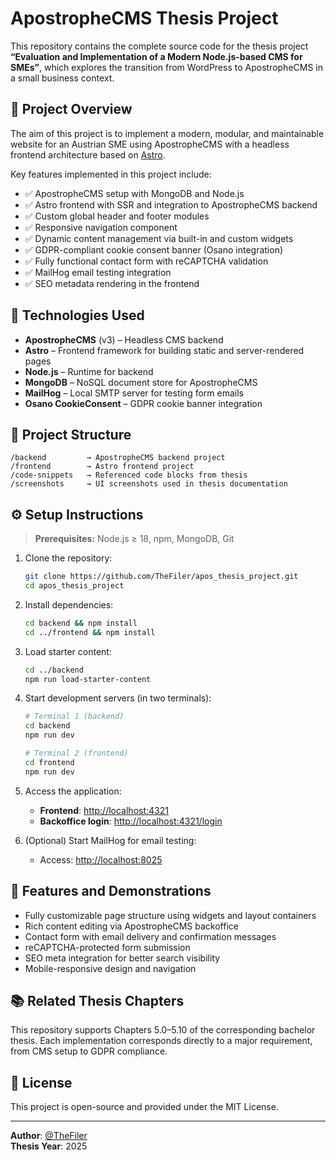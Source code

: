 # ApostropheCMS Thesis Project

This repository contains the complete source code for the thesis project **“Evaluation and Implementation of a Modern Node.js-based CMS for SMEs”**, which explores the transition from WordPress to ApostropheCMS in a small business context.

## 📌 Project Overview

The aim of this project is to implement a modern, modular, and maintainable website for an Austrian SME using ApostropheCMS with a headless frontend architecture based on [Astro](https://astro.build/).

Key features implemented in this project include:

- ✅ ApostropheCMS setup with MongoDB and Node.js
- ✅ Astro frontend with SSR and integration to ApostropheCMS backend
- ✅ Custom global header and footer modules
- ✅ Responsive navigation component
- ✅ Dynamic content management via built-in and custom widgets
- ✅ GDPR-compliant cookie consent banner (Osano integration)
- ✅ Fully functional contact form with reCAPTCHA validation
- ✅ MailHog email testing integration
- ✅ SEO metadata rendering in the frontend

## 🧱 Technologies Used

- **ApostropheCMS** (v3) – Headless CMS backend
- **Astro** – Frontend framework for building static and server-rendered pages
- **Node.js** – Runtime for backend
- **MongoDB** – NoSQL document store for ApostropheCMS
- **MailHog** – Local SMTP server for testing form emails
- **Osano CookieConsent** – GDPR cookie banner integration

## 📁 Project Structure

```
/backend         → ApostropheCMS backend project
/frontend        → Astro frontend project
/code-snippets   → Referenced code blocks from thesis
/screenshots     → UI screenshots used in thesis documentation
```

## ⚙️ Setup Instructions

> **Prerequisites:** Node.js ≥ 18, npm, MongoDB, Git

1. Clone the repository:
   ```bash
   git clone https://github.com/TheFiler/apos_thesis_project.git
   cd apos_thesis_project
   ```

2. Install dependencies:
   ```bash
   cd backend && npm install
   cd ../frontend && npm install
   ```

3. Load starter content:
   ```bash
   cd ../backend
   npm run load-starter-content
   ```

4. Start development servers (in two terminals):
   ```bash
   # Terminal 1 (backend)
   cd backend
   npm run dev

   # Terminal 2 (frontend)
   cd frontend
   npm run dev
   ```

5. Access the application:
   - **Frontend**: [http://localhost:4321](http://localhost:4321)
   - **Backoffice login**: [http://localhost:4321/login](http://localhost:4321/login)

6. (Optional) Start MailHog for email testing:
   - Access: [http://localhost:8025](http://localhost:8025)

## 🧪 Features and Demonstrations

- Fully customizable page structure using widgets and layout containers
- Rich content editing via ApostropheCMS backoffice
- Contact form with email delivery and confirmation messages
- reCAPTCHA-protected form submission
- SEO meta integration for better search visibility
- Mobile-responsive design and navigation

## 📚 Related Thesis Chapters

This repository supports Chapters 5.0–5.10 of the corresponding bachelor thesis. Each implementation corresponds directly to a major requirement, from CMS setup to GDPR compliance.

## 📄 License

This project is open-source and provided under the MIT License.

---

**Author**: [@TheFiler](https://github.com/TheFiler)  
**Thesis Year**: 2025
